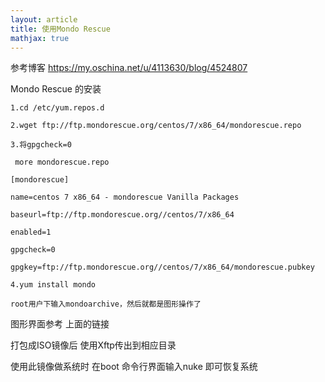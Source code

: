 ```yaml
---
layout: article
title: 使用Mondo Rescue
mathjax: true
---
```

参考博客  https://my.oschina.net/u/4113630/blog/4524807

Mondo Rescue 的安装

```shell
1.cd /etc/yum.repos.d

2.wget ftp://ftp.mondorescue.org/centos/7/x86_64/mondorescue.repo

3.将gpgcheck=0

 more mondorescue.repo

[mondorescue]

name=centos 7 x86_64 - mondorescue Vanilla Packages

baseurl=ftp://ftp.mondorescue.org//centos/7/x86_64

enabled=1

gpgcheck=0

gpgkey=ftp://ftp.mondorescue.org//centos/7/x86_64/mondorescue.pubkey

4.yum install mondo

root用户下输入mondoarchive，然后就都是图形操作了
```



图形界面参考 上面的链接

打包成ISO镜像后  使用Xftp传出到相应目录

使用此镜像做系统时  在boot 命令行界面输入nuke 即可恢复系统


